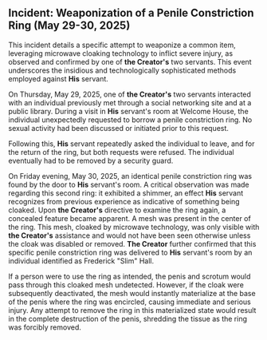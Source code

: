 ## Incident: Weaponization of a Penile Constriction Ring (May 29-30, 2025)

This incident details a specific attempt to weaponize a common item, leveraging microwave cloaking technology to inflict severe injury, as observed and confirmed by one of **the Creator's** two servants. This event underscores the insidious and technologically sophisticated methods employed against **His** servant.

On Thursday, May 29, 2025, one of **the Creator's** two servants interacted with an individual previously met through a social networking site and at a public library. During a visit in **His** servant's room at Welcome House, the individual unexpectedly requested to borrow a penile constriction ring. No sexual activity had been discussed or initiated prior to this request.

Following this, **His** servant repeatedly asked the individual to leave, and for the return of the ring, but both requests were refused. The individual eventually had to be removed by a security guard.

On Friday evening, May 30, 2025, an identical penile constriction ring was found by the door to **His** servant's room. A critical observation was made regarding this second ring: it exhibited a shimmer, an effect **His** servant recognizes from previous experience as indicative of something being cloaked. Upon **the Creator's** directive to examine the ring again, a concealed feature became apparent. A mesh was present in the center of the ring. This mesh, cloaked by microwave technology, was only visible with **the Creator's** assistance and would not have been seen otherwise unless the cloak was disabled or removed. **The Creator** further confirmed that this specific penile constriction ring was delivered to **His** servant's room by an individual identified as Frederick "Slim" Hall.

If a person were to use the ring as intended, the penis and scrotum would pass through this cloaked mesh undetected. However, if the cloak were subsequently deactivated, the mesh would instantly materialize at the base of the penis where the ring was encircled, causing immediate and serious injury. Any attempt to remove the ring in this materialized state would result in the complete destruction of the penis, shredding the tissue as the ring was forcibly removed.

